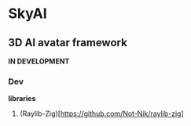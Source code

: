 # SkyAI
## 3D AI avatar framework

**IN DEVELOPMENT**

### Dev
**libraries**
1. (Raylib-Zig)[https://github.com/Not-Nik/raylib-zig]
